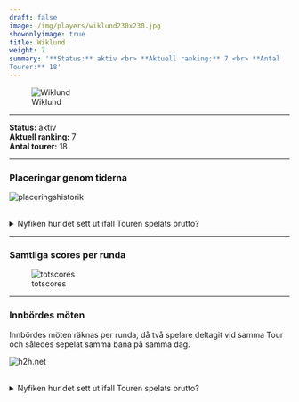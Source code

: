 ```yaml
---  
draft: false  
image: /img/players/wiklund230x230.jpg  
showonlyimage: true  
title: Wiklund  
weight: 7  
summary: '**Status:** aktiv <br> **Aktuell ranking:** 7 <br> **Antal
Tourer:** 18'  
---
```


<figure>
<img src="/img/players/wiklund230x230.jpg" alt="Wiklund" />
<figcaption aria-hidden="true">Wiklund</figcaption>
</figure>

------------------------------------------------------------------------

**Status:** aktiv  
**Aktuell ranking:** 7  
**Antal tourer:** 18

------------------------------------------------------------------------

### Placeringar genom tiderna

![placeringshistorik](/playerstats/Wiklund.placing.net.png) <br><br>
<details> <summary>Nyfiken hur det sett ut ifall Touren spelats
brutto?</summary> <p>

![placeringshistorik](/playerstats/Wiklund.placing.gross.png) </p>
</details>

------------------------------------------------------------------------

### Samtliga scores per runda

<figure>
<img src="/playerstats/Wiklund.totscores.png" alt="totscores" />
<figcaption aria-hidden="true">totscores</figcaption>
</figure>

------------------------------------------------------------------------

### Innbördes möten

Innbördes möten räknas per runda, då två spelare deltagit vid samma Tour
och således sepelat samma bana på samma dag.

![h2h.net](/playerstats/Wiklund.h2h.net.png) <br><br> <details>
<summary>Nyfiken hur det sett ut ifall Touren spelats brutto?</summary>
<p>

![h2h.gross](/playerstats/Wiklund.h2h.gross.png) </p> </details>
